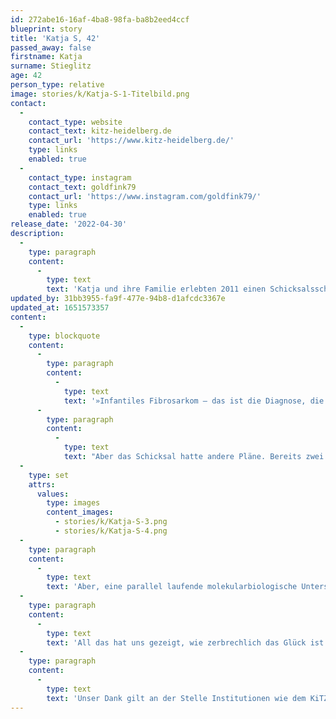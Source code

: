 ```yaml
---
id: 272abe16-16af-4ba8-98fa-ba8b2eed4ccf
blueprint: story
title: 'Katja S, 42'
passed_away: false
firstname: Katja
surname: Stieglitz
age: 42
person_type: relative
image: stories/k/Katja-S-1-Titelbild.png
contact:
  -
    contact_type: website
    contact_text: kitz-heidelberg.de
    contact_url: 'https://www.kitz-heidelberg.de/'
    type: links
    enabled: true
  -
    contact_type: instagram
    contact_text: goldfink79
    contact_url: 'https://www.instagram.com/goldfink79/'
    type: links
    enabled: true
release_date: '2022-04-30'
description:
  -
    type: paragraph
    content:
      -
        type: text
        text: 'Katja und ihre Familie erlebten 2011 einen Schicksalsschlag – bei ihrer damals zwei Jahre alten Tochter wurde ein seltener Hirntumor festgestellt. Heute erzählt Katja uns tapfer von ihrer Geschichte und möchte darauf aufmerksam machen, wie wichtig die Forschung auch bei seltenen Erkrankungen ist.'
updated_by: 31bb3955-fa9f-477e-94b8-d1afcdc3367e
updated_at: 1651573357
content:
  -
    type: blockquote
    content:
      -
        type: paragraph
        content:
          -
            type: text
            text: '»Infantiles Fibrosarkom – das ist die Diagnose, die seit Frühjahr 2011 unser Familienleben bestimmt. Nach unendlich vielen Arztbesuchen und dem müden Weglächeln der Sorgen einer vermeintlich über-besorgten Mama, stand am 31. März 2011 die Schockdiagnose bei unserer damals zweijährigen Tochter fest: Hirntumor. In einer sofortigen mehrstündigen OP wurde dieser entfernt und wir durften nach 14 Tagen mit einem gutartigen Pathologiebefund nach Hause. Die leichten linksseitigen Beeinträchtigungen, die der Tumor und die OP als Überbleibsel dagelassen hatten, nahmen wir als Preis in Kauf und waren dankbar, ›heil‹ aus der Geschichte herausgekommen zu sein.'
      -
        type: paragraph
        content:
          -
            type: text
            text: "Aber das Schicksal hatte andere Pläne. Bereits zwei Jahre später schlug der Krebs erneut zu. Nach einer mehrstündigen Kopf-OP\_folgte nun die bösartige Einstufung eines unspezifischen aggressiven Tumors. Dieser ließ uns rat- und ziellos durch die Kinder-Onkologien in Deutschland ziehen. Wie etwas behandeln, von dem man nicht genau weiß, was es ist – außer bösartig? Es war ein Wettlauf gegen die Zeit. Die Empfehlung der Ärzte: eine Strahlentherapie im 400\_km entfernten Essen. Leider war der Krebs darauf gut vorbereitet und zeigte sich kurze Zeit später gnadenlos im MRT. Die Verzweiflung war grenzenlos! Nach der jetzt dritten unumgänglichen Operation bekam der Endgegner (s)einen Namen: infantiles Fibrosarkom. Chemotherapie hieß die nächste Waffe im Kampf. Mit allen nur möglichen Nebenwirkungen zogen wir es durch. Der Sieger: der Krebs! Erbarmungslos ließ er uns wissen, dass die etablierten Therapien machtlos waren. Austherapiert!"
  -
    type: set
    attrs:
      values:
        type: images
        content_images:
          - stories/k/Katja-S-3.png
          - stories/k/Katja-S-4.png
  -
    type: paragraph
    content:
      -
        type: text
        text: 'Aber, eine parallel laufende molekularbiologische Untersuchung des Tumors, über das INFORM-Register in Heidelberg, wies eine genetische Veränderung nach und öffnete damit eine neue Tür zur Behandlung, im Rahmen einer klinischen Studie. Mit einem noch nicht zugelassenen Medikament nahmen wir es erneut mit dem Feind auf, dankbar, noch eine weitere Chance zu bekommen. Schon nach wenigen Wochen sah man im MRT ein Ansprechen des Tumors. Seitdem ›verschwindet‹ der Krebs, doch sobald es abgesetzt wird, kehrt er mit aller Härte zurück. Und es bleibt die quälende Frage im Kopf: ›wie lange können wir ihn damit im Schach halten?‹.'
  -
    type: paragraph
    content:
      -
        type: text
        text: 'All das hat uns gezeigt, wie zerbrechlich das Glück ist. Und wie wichtig es ist, auch bei Krankheiten zu forschen, von denen sehr wenige Menschen betroffen sind. Forschung ist die beste Medizin.'
  -
    type: paragraph
    content:
      -
        type: text
        text: 'Unser Dank gilt an der Stelle Institutionen wie dem KiTZ Heidelberg, das sich auf krebserkrankte Kinder mit einem Rückfall spezialisiert hat und nach neuen Therapieansätzen forscht.«'
---
```

